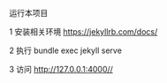 运行本项目

1 安装相关环境
https://jekyllrb.com/docs/

2 执行
bundle exec jekyll serve

3 访问 http://127.0.0.1:4000//
